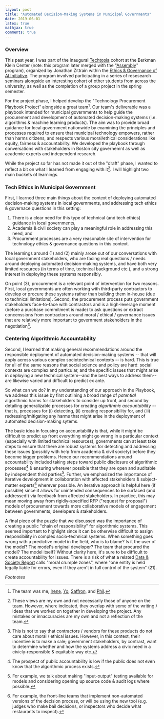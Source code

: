 ```yaml
---
layout: post 
title: "Automated Decision-Making Systems in Municipal Governments" 
date: 2019-06-01
latex: true 
mathjax: true
comments: true
---
```


### Overview

This past year, I was part of the inaugural [Techtopia](https://cyber.harvard.edu/projects/techtopia) cohort at the Berkman Klein Center (note: this program later merged with the "[Assembly](https://www.berkmankleinassembly.org/)" program), organized by Jonathan Zittrain within the [Ethics & Governance of AI Initiative](https://cyber.harvard.edu/topics/ethics-and-governance-ai). The program involved participating in a series of resesearch seminars alongside an interesting cohort of other students from across the university, as well as the completion of a group project in the spring semester. 

For the project phase, I helped develop the "Technology Procurement Playbook Project" alongside a great team[^1]. Our team's deliverable was a playbook intended for municipal governments to help guide the procurement and development of automated decision-making systems (i.e. algorithms & machine learning products). The aim was to provide broad guidance for local government nationwide by examining the principles and processes required to ensure that municipal technology empowers, rather than harms citizens, and respects various moral/ethical considerations like equity, fairness & accountability. We developed the playbook through conversations with stakeholders in Boston city governemnt as well as academic experts and independent research. 

While the project so far has not made it out of the "draft" phase, I wanted to reflect a bit on what I learned from engaging with it[^2]. I will highlight two main buckets of learnings. 

### Tech Ethics in Municipal Government

First, I learned three main things about the context of deploying automated decision-making systems in local governments, and addressing tech ethics & governace questions in this setting:

1. There is a clear need for this type of technical (and tech ethics) guidance in local governments, 
2. Academia & civil society can play a meaningful role in addressing this need, and 
3. Procurement processes are a very reasonable site of intervention for technology ethics & governance questions in this context. 

The learnings around (1) and (2) mainly arose out of our conversations with local government stakeholders, who are facing real questions / needs around deploying automated decision-making systems, and have both very limited resources (in terms of time, technical background etc.), and a strong interest in deploying these systems responsibly. 

On point (3), procurement is a relevant point of intervention for two reasons. First, local governments are often working with third-party contractors to develop or procure these systems rather than building them in-house (due to technical limitations). Second, the procurement process puts government stakeholders face-to-face with contractors and is a high-leverage moment (before a purchase commitment is made) to ask questions or extract concenssions from contractors around moral / ethical / governance issues that are relatively more important to government stakeholders in the negotiation[^3].

### Centering Algorithmic Accountability

Second, I learned that making general recommendations around the responsible deployment of automated decision-making systems -- that will apply across various complex sociotechnical contexts -- is hard. This is true for all of the same reasons that social science and policy are hard: social contexts are complex and particular, and the specific issues that might arise in deploying a new technical system--and the best ways to address them--are likewise varied and difficult to predict ex ante. 

So what can we do? In my understanding of our approach in the Playbook, we address this issue by first outlining a broad range of *potential* algorithmic harms for stakeholders to consider up front, and second by detailing generalizable processes for creating *algorithmic accountability* -- that is, processes for (i) detecting, (ii) creating responsibility for, and (iii) redressing/mitigating any harms that might arise in the deployment of automated decision-making sytems. 

The basic idea in focusing on accountability is that, while it might be difficult to predict up front everything might go wrong in a particular context (especially with limited technical resources), governments can at least take steps to ensure that there are robust systems for detecting and addressing these issues (possibly with help from academia & civil society) before they become bigger problems. Hence our recommendations around accountability included taking steps toward public disclosure of algorithmic processes[^4] & ensuring wherever possible that they are open and auditable by independent third parties[^5]. Further, we emphasized the importance of iterative development in collaboration with affected stakeholders & subject-matter experts[^6] wherever possible. An iterative approach is helpful here (if possible) since it allows for unintended consequences to be surfaced (and addressed!) via feedback from affected stakeholders. In practice, this may mean moving away from rigidly-specified RFP ("request for proposal") models of procurement towards more collaborative models of engagement between governments, developers & stakeholders. 

A final piece of the puzzle that we discussed was the importance of creating a public "chain of responsibility" for algorithmic systems. This seemed important to highlight since it can be otherwise difficult to assign responsibility in complex socio-technical systems. When something goes wrong with a predictive model in the field, who is to blame? Is it the user of the model? The model's original developer? The team that procured the model? The model itself? Without clarity here, it's sure to be difficult to create accountability for issues. There is a risk of what a related [Data & Society Report](https://datasociety.net/wp-content/uploads/2019/09/DandS_Algorithmic_Accountability.pdf) calls "moral crumple zones", where "one entity is held legally liable for errors, even if they aren't in full control of the system" (21). 

_Footnotes_

[^1]: The team was me, [Irene](https://www.irenesolaiman.com/), [Yo](https://yonadavshavit.com/), [Saffron](https://saffronhuang.com/), and [Phil](https://www.linkedin.com/in/philip-chertoff-75366352/). 

[^2]: These views are my own and not necessarily those of anyone on the team. However, where indicated, they overlap with some of the writing / ideas that we worked on together in developing the project. Any mistakes or innaccuracies are my own and not a reflection of the team. 

[^3]: This is not to say that contractors / vendors for these products do not care about moral / ethical issues. However, in this context, their incentive is to make a sale; government stakeholders, by contrast, want to determine whether and how the systems address a civic need in a civicly-responsible & equitable way etc. 

[^4]: The prospect of public accountability is low if the public does not even know that the algorithmic process exists. 

[^5]: For example, we talk about making "input-output" testing available for models and considering opening up source code & audit logs where possible. 

[^6]: For example, the front-line teams that implement non-automated versions of the decision process, or will be using the new tool (e.g. judges who make bail decisions, or inspectors who decide what restaurants to inspect). 